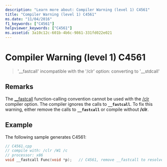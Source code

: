 ```yaml
---
description: "Learn more about: Compiler Warning (level 1) C4561"
title: "Compiler Warning (level 1) C4561"
ms.date: "11/04/2016"
f1_keywords: ["C4561"]
helpviewer_keywords: ["C4561"]
ms.assetid: 3a10c12c-601b-4b6c-9861-331fd022e021
---
```

# Compiler Warning (level 1) C4561

> '__fastcall' incompatible with the '/clr' option: converting to '\__stdcall'

## Remarks

The [__fastcall](../../cpp/fastcall.md) function-calling convention cannot be used with the [/clr](../../build/reference/clr-common-language-runtime-compilation.md) compiler option. The compiler ignores the calls to **`__fastcall`**. To fix this warning, either remove the calls to **`__fastcall`** or compile without **/clr**.

## Example

The following sample generates C4561:

```cpp
// C4561.cpp
// compile with: /clr /W1 /c
// processor: x86
void __fastcall Func(void *p);   // C4561, remove __fastcall to resolve
```
